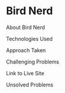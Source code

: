 # Bird Nerd

About Bird Nerd






Technologies Used





Approach Taken






Challenging Problems







Link to Live Site







Unsolved Problems
